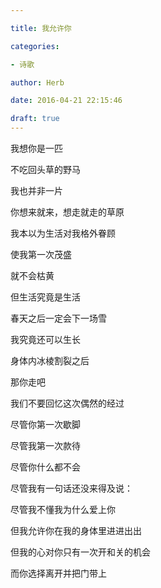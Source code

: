 ```yaml
---

title: 我允许你

categories:

- 诗歌

author: Herb

date: 2016-04-21 22:15:46

draft: true
---
```


我想你是一匹

不吃回头草的野马

我也并非一片

你想来就来，想走就走的草原



我本以为生活对我格外眷顾

使我第一次茂盛

就不会枯黄



但生活究竟是生活

春天之后一定会下一场雪

我究竟还可以生长

身体内冰棱割裂之后



那你走吧

我们不要回忆这次偶然的经过

尽管你第一次歇脚

尽管我第一次款待

尽管你什么都不会

尽管我有一句话还没来得及说：

尽管我不懂我为什么爱上你

但我允许你在我的身体里进进出出

但我的心对你只有一次开和关的机会

而你选择离开并把门带上
